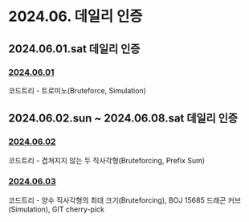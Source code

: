 # 2024.06. 데일리 인증

## 2024.06.01.sat 데일리 인증

### [2024.06.01](https://github.com/jwelyl/daily_certification/blob/main/2024/06/01/24_06_01_daily_certification.md)
코드트리 - 트로미노(Bruteforce, Simulation)

## 2024.06.02.sun ~ 2024.06.08.sat 데일리 인증

### [2024.06.02](https://github.com/jwelyl/daily_certification/blob/main/2024/06/02/24_06_02_daily_certification.md)
코드트리 - 겹쳐지지 않는 두 직사각형(Bruteforcing, Prefix Sum)

### [2024.06.03](https://github.com/jwelyl/daily_certification/blob/main/2024/06/03/24_06_03_daily_certification.md)
코드트리 - 양수 직사각형의 최대 크기(Bruteforcing), BOJ 15685 드래곤 커브(Simulation), GIT cherry-pick